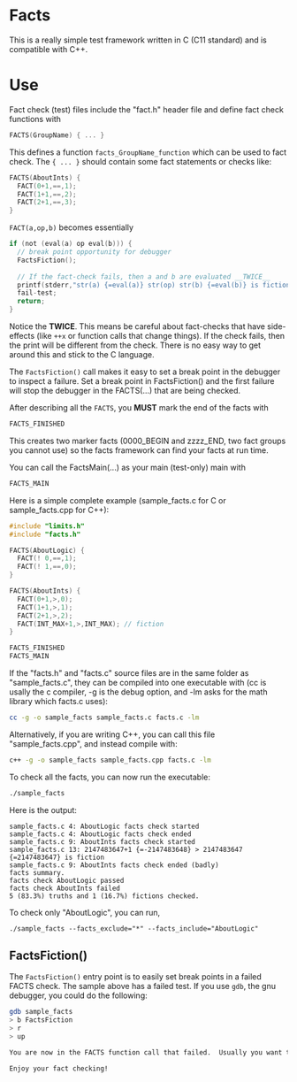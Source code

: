 # Facts

This is a really simple test framework written in C (C11 standard) and is
compatible with C++.

# Use

Fact check (test) files include the "fact.h" header file and define fact check
functions with

```C
FACTS(GroupName) { ... }
```

This defines a function `facts_GroupName_function` which can be used to fact
check. The `{ ... }` should contain some fact statements or checks like:

```C
FACTS(AboutInts) {
  FACT(0+1,==,1);
  FACT(1+1,==,2);
  FACT(2+1,==,3);
}
```

`FACT(a,op,b)` becomes essentially

```C
if (not (eval(a) op eval(b))) {
  // break point opportunity for debugger
  FactsFiction();
  
  // If the fact-check fails, then a and b are evaluated __TWICE__
  printf(stderr,"str(a) {=eval(a)} str(op) str(b) {=eval(b)} is fiction.");
  fail-test;
  return;
}
```

Notice the __TWICE__.  This means be careful about fact-checks that have side-effects (like `++x` or function calls that change things).  If the check fails, then the print will be different from the check.  There is no easy way to get around this and stick to the C language.

The `FactsFiction()` call makes it easy to set a break point in the debugger to inspect a failure.  Set a break point in FactsFiction() and the first failure will stop the debugger in the FACTS(...) that are being checked.

After describing all the `FACTS`, you __MUST__ mark the end of the facts with

```C
FACTS_FINISHED
```

This creates two marker facts (0000_BEGIN and zzzz_END, two fact groups you cannot use) so the facts framework can find your facts at run time.

You can call the FactsMain(...) as your main (test-only) main with

```C
FACTS_MAIN
```

Here is a simple complete example (sample_facts.c for C or sample_facts.cpp for C++):

```C
#include "limits.h"
#include "facts.h"

FACTS(AboutLogic) {
  FACT(! 0,==,1);
  FACT(! 1,==,0);
}

FACTS(AboutInts) {
  FACT(0+1,>,0);
  FACT(1+1,>,1);
  FACT(2+1,>,2);
  FACT(INT_MAX+1,>,INT_MAX); // fiction
}

FACTS_FINISHED
FACTS_MAIN
```

If the "facts.h" and "facts.c" source files are in the same folder as "sample_facts.c", they can be compiled into one executable with (cc is usally the c compiler, -g is the debug option, and -lm asks for the math library which facts.c uses):
```sh
cc -g -o sample_facts sample_facts.c facts.c -lm
```

Alternatively, if you are writing C++, you can call this file "sample_facts.cpp", and instead compile with:
```sh
c++ -g -o sample_facts sample_facts.cpp facts.c -lm
```

To check all the facts, you can now run the executable:
```sh
./sample_facts
```
Here is the output:
```
sample_facts.c 4: AboutLogic facts check started
sample_facts.c 4: AboutLogic facts check ended
sample_facts.c 9: AboutInts facts check started
sample_facts.c 13: 2147483647+1 {=-2147483648} > 2147483647 {=2147483647} is fiction
sample_facts.c 9: AboutInts facts check ended (badly)
facts summary.
facts check AboutLogic passed
facts check AboutInts failed
5 (83.3%) truths and 1 (16.7%) fictions checked.
```

To check only "AboutLogic", you can run,
```
./sample_facts --facts_exclude="*" --facts_include="AboutLogic"
```

## FactsFiction()

The `FactsFiction()` entry point is to easily set break points in a failed FACTS check.  The sample above has a failed test.  If you use `gdb`, the gnu debugger, you could do the following:

```sh
gdb sample_facts
> b FactsFiction
> r
> up

You are now in the FACTS function call that failed.  Usually you want to extract the specific failure into a seperate FACTS check, so you can set a breakpoint for that  (`b `facts_YOUR_AD_HERE_function`) and follow the steps into the failure there.

Enjoy your fact checking!
